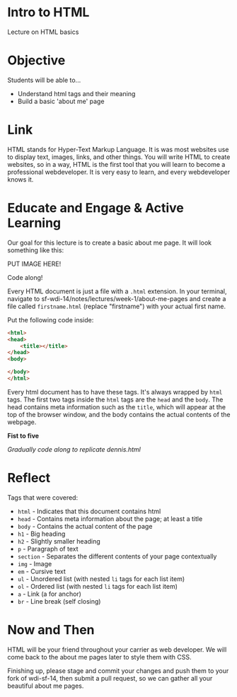 # Intro to HTML
Lecture on HTML basics

# Objective
Students will be able to...

- Understand html tags and their meaning
- Build a basic 'about me' page

# Link
HTML stands for Hyper-Text Markup Language. It is was most websites use to display text, images, links, and other things. You will write HTML to create websites, so in a way, HTML is the first tool that you will learn to become a professional webdeveloper. It is very easy to learn, and every webdeveloper knows it.

# Educate and Engage & Active Learning
Our goal for this lecture is to create a basic about me page. It will look something like this:

PUT IMAGE HERE!

Code along!

Every HTML document is just a file with a `.html` extension. In your terminal, navigate to sf-wdi-14/notes/lectures/week-1/about-me-pages and create a file called `firstname.html` (replace "firstname") with your actual first name.

Put the following code inside:

```html
<html>
<head>
	<title></title>
</head>
<body>

</body>
</html>
```

Every html document has to have these tags. It's always wrapped by `html` tags. The first two tags inside the `html` tags are the `head` and the `body`. The head contains meta information such as the `title`, which will appear at the top of the browser window, and the body contains the actual contents of the webpage.

**Fist to five**

*Gradually code along to replicate dennis.html*

# Reflect
Tags that were covered:

- `html` - Indicates that this document contains html
- `head` - Contains meta information about the page; at least a title
- `body` - Contains the actual content of the page
- `h1` - Big heading
- `h2` - Slightly smaller heading
- `p` - Paragraph of text
- `section` - Separates the different contents of your page contextually
- `img` - Image
- `em` - Cursive text
- `ul` - Unordered list (with nested `li` tags for each list item)
- `ol` - Ordered list (with nested `li` tags for each list item)
- `a` - Link (a for anchor)
- `br` - Line break (self closing)

# Now and Then
HTML will be your friend throughout your carrier as web developer. We will come back to the about me pages later to style them with CSS.

Finishing up, please stage and commit your changes and push them to your fork of wdi-sf-14, then submit a pull request, so we can gather all your beautiful about me pages.
